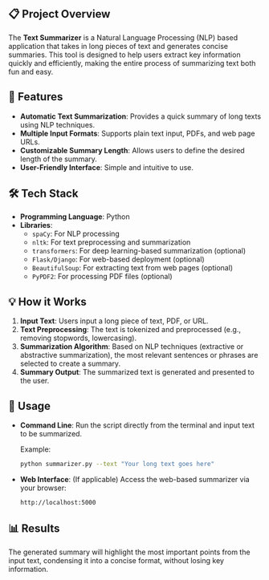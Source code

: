 ## 📋 Project Overview

The **Text Summarizer** is a Natural Language Processing (NLP) based application that takes in long pieces of text and generates concise summaries. This tool is designed to help users extract key information quickly and efficiently, making the entire process of summarizing text both fun and easy.

## 🚀 Features

- **Automatic Text Summarization**: Provides a quick summary of long texts using NLP techniques.
- **Multiple Input Formats**: Supports plain text input, PDFs, and web page URLs.
- **Customizable Summary Length**: Allows users to define the desired length of the summary.
- **User-Friendly Interface**: Simple and intuitive to use.

## 🛠️ Tech Stack

- **Programming Language**: Python
- **Libraries**:
  - `spaCy`: For NLP processing
  - `nltk`: For text preprocessing and summarization
  - `transformers`: For deep learning-based summarization (optional)
  - `Flask/Django`: For web-based deployment (optional)
  - `BeautifulSoup`: For extracting text from web pages (optional)
  - `PyPDF2`: For processing PDF files (optional)

## 💡 How it Works

1. **Input Text**: Users input a long piece of text, PDF, or URL.
2. **Text Preprocessing**: The text is tokenized and preprocessed (e.g., removing stopwords, lowercasing).
3. **Summarization Algorithm**: Based on NLP techniques (extractive or abstractive summarization), the most relevant sentences or phrases are selected to create a summary.
4. **Summary Output**: The summarized text is generated and presented to the user.

## 📝 Usage

- **Command Line**: Run the script directly from the terminal and input text to be summarized.
  
    Example:

    ```bash
    python summarizer.py --text "Your long text goes here"
    ```

- **Web Interface**: (If applicable) Access the web-based summarizer via your browser:

    ```bash
    http://localhost:5000
    ```

## 📊 Results

The generated summary will highlight the most important points from the input text, condensing it into a concise format, without losing key information.
